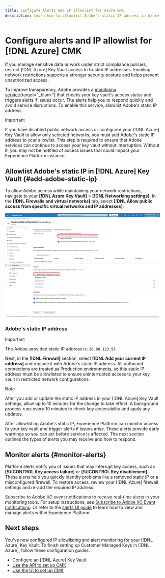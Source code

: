 ```yaml
---
title: Configure Alerts and IP allowlist for Azure CMK
description: Learn how to allowlist Adobe's static IP address in Azure Key Vault and understand how Experience Platform alerts help detect and resolve Customer Managed Key access issues.
---
```

# Configure alerts and IP allowlist for [!DNL Azure] CMK

If you manage sensitive data or work under strict compliance policies, restrict [!DNL Azure] Key Vault access to trusted IP addresses. Enabling network restrictions supports a stronger security posture and helps prevent unauthorized access.

To improve transparency, Adobe provides a [monitoring service](../../../../observability/alerts/ui.md){target="_blank"} that checks your key vault's access status and triggers alerts if issues occur. The alerts help you to respond quickly and avoid service disruptions. To enable this service, allowlist Adobe's static IP address.

>[!IMPORTANT]
>
>If you have disabled public network access or configured your [!DNL Azure] Key Vault to allow only selected networks, you must add Adobe's static IP address to your allowlist. This step is required to ensure that Adobe services can continue to access your key vault without interruption. Without it, you may not be notified of access issues that could impact your Experience Platform instance.

## Allowlist Adobe's static IP in [!DNL Azure] Key Vault {#add-adobe-static-ip}

To allow Adobe access while maintaining your network restrictions, navigate to your **[!DNL Azure Key Vault]** > **[!DNL Networking settings]**. In the **[!DNL Firewalls and virtual networks]** tab, select **[!DNL Allow public access from specific virtual networks and IP addresses]**.

![[!DNL Azure] Key vault Networking settings screen showing where to add Adobe's static IP address and with the Allow access from option highlighted.](../../../images/governance-privacy-security/customer-managed-keys/key-vault-networking-settings.png)

### Adobe's static IP address

>[!IMPORTANT]
>
>The Adobe-provided static IP address is: `20.88.123.53`. 

Next, in the **[!DNL Firewall]** section, select **[!DNL Add your current IP address]** and replace it with Adobe's static IP address. All outbound connections are treated as Production environments, so this static IP address must be allowlisted to ensure uninterrupted access to your key vault in restricted network configurations.

>[!NOTE]
>
>After you add or update the static IP address in your [!DNL Azure] Key Vault settings, allow up to 10 minutes for the change to take effect. A background process runs every 10 minutes to check key accessibility and apply any updates.

After allowlisting Adobe's static IP, Experience Platform can monitor access to your key vault and trigger alerts if issues arise. These alerts provide early warnings so you can act before service is affected. The next section outlines the types of alerts you may receive and how to respond.

## Monitor alerts {#monitor-alerts}

Platform alerts notify you of issues that may interrupt key access, such as **[!UICONTROL Key access failure]** or **[!UICONTROL Key disablement]**. These alerts help you quickly identify problems like a removed static IP or a misconfigured firewall. To restore access, review your [!DNL Azure] firewall settings and re-add the required IP address.

<!-- Link to Les' doc as per PLAT-233033 -->

Subscribe to Adobe I/O event notifications to receive real-time alerts in your monitoring tools. For setup instructions, see [Subscribe to Adobe I/O Event notifications](../../../../observability/alerts/subscribe.md). Or refer to the [alerts UI guide](../../../../observability/alerts/ui.md) to learn how to view and manage alerts within Experience Platform.

## Next steps

You've now configured IP allowlisting and alert monitoring for your [!DNL Azure] Key Vault. To finish setting up Customer Managed Keys in [!DNL Azure], follow these configuration guides.

- [Configure an [!DNL Azure] Key Vault](./azure-key-vault-config.md)  
- [Use the API to set up CMK](./api-set-up.md)  
- [Use the UI to set up CMK](./ui-set-up.md)
